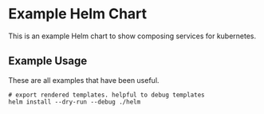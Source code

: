 # Example Helm Chart

This is an example Helm chart to show composing services for kubernetes.


## Example Usage

These are all examples that have been useful.

```
# export rendered templates. helpful to debug templates
helm install --dry-run --debug ./helm
```

